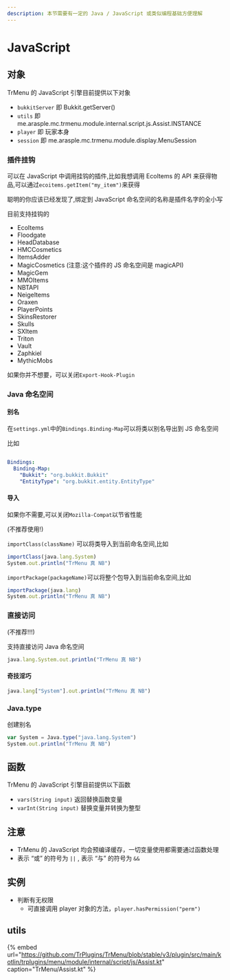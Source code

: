 ```yaml
---
description: 本节需要有一定的 Java / JavaScript 或类似编程基础方便理解
---
```


# JavaScript

## 对象

TrMenu 的 JavaScript 引擎目前提供以下对象

* `bukkitServer` 即 Bukkit.getServer\(\)
* `utils` 即 me.arasple.mc.trmenu.module.internal.script.js.Assist.INSTANCE
* `player` 即 玩家本身
* `session` 即 me.arasple.mc.trmenu.module.display.MenuSession

### 插件挂钩

可以在 JavaScript 中调用挂钩的插件,比如我想调用 EcoItems 的 API 来获得物品,可以通过`ecoitems.getItem("my_item")`来获得

聪明的你应该已经发现了,绑定到 JavaScript 命名空间的名称是插件名字的全小写

目前支持挂钩的

* EcoItems
* Floodgate
* HeadDatabase
* HMCCosmetics
* ItemsAdder
* MagicCosmetics (注意:这个插件的 JS 命名空间是 magicAPI)
* MagicGem
* MMOItems
* NBTAPI
* NeigeItems
* Oraxen
* PlayerPoints
* SkinsRestorer
* Skulls
* SXItem
* Triton
* Vault
* Zaphkiel
* MythicMobs

如果你并不想要，可以关闭`Export-Hook-Plugin`

### Java 命名空间

#### 别名

在`settings.yml`中的`Bindings.Binding-Map`可以将类以别名导出到 JS 命名空间

比如
```yaml

Bindings:
  Binding-Map:
    "Bukkit": "org.bukkit.Bukkit"
    "EntityType": "org.bukkit.entity.EntityType"
```

#### 导入

如果你不需要,可以关闭`Mozilla-Compat`以节省性能

(不推荐使用!)

`importClass(className)` 可以将类导入到当前命名空间,比如

```javascript
importClass(java.lang.System)
System.out.println("TrMenu 真 NB")
```

`importPackage(packageName)`可以将整个包导入到当前命名空间,比如

```javascript
importPackage(java.lang)
System.out.println("TrMenu 真 NB")
```

### 直接访问

(不推荐!!!)

支持直接访问 Java 命名空间

```javascript
java.lang.System.out.println("TrMenu 真 NB")
```

#### 奇技淫巧

```javascript
java.lang["System"].out.println("TrMenu 真 NB")
```

### Java.type

创建别名

```javascript
var System = Java.type("java.lang.System")
System.out.println("TrMenu 真 NB")
```

## 函数

TrMenu 的 JavaScript 引擎目前提供以下函数

* `vars(String input)`  返回替换函数变量
* `varInt(String input)` 替换变量并转换为整型

## 注意

* TrMenu 的 JavaScript 均会预编译缓存，一切变量使用都需要通过函数处理
* 表示 “或” 的符号为 `||` , 表示 “与” 的符号为 `&&`

## 实例

* 判断有无权限
  * 可直接调用 player 对象的方法，`player.hasPermission("perm")` 

## utils

{% embed url="https://github.com/TrPlugins/TrMenu/blob/stable/v3/plugin/src/main/kotlin/trplugins/menu/module/internal/script/js/Assist.kt" caption="TrMenu/Assist.kt" %}

